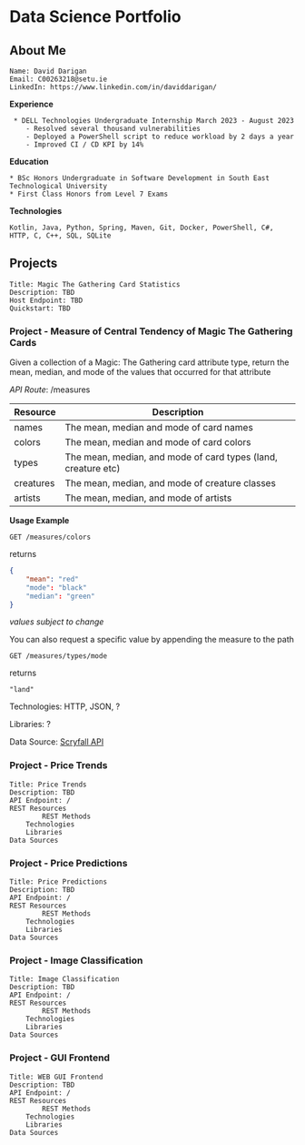 # Data Science Portfolio

## About Me

	Name: David Darigan
 	Email: C00263218@setu.ie
	LinkedIn: https://www.linkedin.com/in/daviddarigan/

  __Experience__

     * DELL Technologies Undergraduate Internship March 2023 - August 2023
     	- Resolved several thousand vulnerabilities
        - Deployed a PowerShell script to reduce workload by 2 days a year
      	- Improved CI / CD KPI by 14%
  
  __Education__

  	* BSc Honors Undergraduate in Software Development in South East Technological University
	* First Class Honors from Level 7 Exams

  __Technologies__

  	Kotlin, Java, Python, Spring, Maven, Git, Docker, PowerShell, C#, HTTP, C, C++, SQL, SQLite

## Projects

	Title: Magic The Gathering Card Statistics
 	Description: TBD
  	Host Endpoint: TBD
   	Quickstart: TBD

### Project - Measure of Central Tendency of Magic The Gathering Cards

Given a collection of a Magic: The Gathering card attribute type, return the mean, median, and mode of the values that occurred for that attribute

*API Route*: /measures 

| Resource 	| Description								|
|---------------|-----------------------------------------------------------------------|
| names    	| The mean, median and mode of card names				|
| colors   	| The mean, median and mode of card colors				|
| types    	| The mean, median, and mode of card types (land, creature etc)		|
| creatures	| The mean, median, and mode of creature classes			|
| artists	| The mean, median, and mode of artists					|

__Usage Example__

```http
GET /measures/colors
```

returns

```json
{
    "mean": "red"
    "mode": "black"
    "median": "green"
}
```
_values subject to change_

You can also request a specific value by appending the measure to the path

```http
GET /measures/types/mode
```

returns

```
"land"
```

Technologies: HTTP, JSON, ?

Libraries: ?

Data Source: [Scryfall API](https://api.scryfall.com)


### Project - Price Trends

	Title: Price Trends
 	Description: TBD
  	API Endpoint: /
   	REST Resources
    		REST Methods
      	Technologies
       	Libraries
	Data Sources

### Project - Price Predictions

	Title: Price Predictions
 	Description: TBD
  	API Endpoint: /
   	REST Resources
    		REST Methods
      	Technologies
       	Libraries
	Data Sources

### Project - Image Classification

	Title: Image Classification
 	Description: TBD
  	API Endpoint: /
   	REST Resources
    		REST Methods
      	Technologies
       	Libraries
	Data Sources

### Project - GUI Frontend

	Title: WEB GUI Frontend
 	Description: TBD
  	API Endpoint: /
   	REST Resources
    		REST Methods
      	Technologies
       	Libraries
	Data Sources

